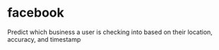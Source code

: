 # facebook
Predict which business a user is checking into based on their location, accuracy, and timestamp
